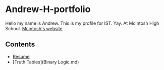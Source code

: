 # Andrew-H-portfolio

Hello my name is Andrew. This is my profile for IST. Yay. At Mcintosh High School.
[Mcintosh's website](https://www.fcboe.org/mhs)

## Contents
- [Resume](Resume.md)  
- [Truth Tables](Binary Logic.md)
